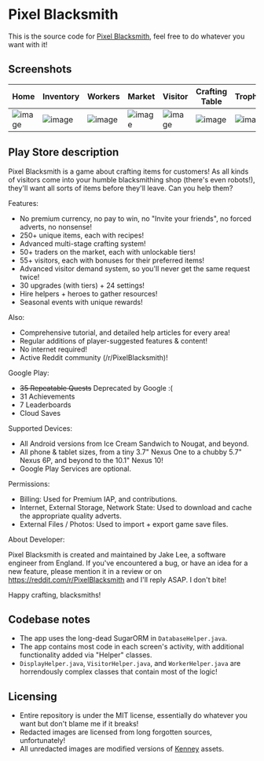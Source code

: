 # Pixel Blacksmith

This is the source code for [Pixel Blacksmith](https://play.google.com/store/apps/details?id=uk.co.jakelee.blacksmith), feel free to do whatever you want with it!

## Screenshots

| Home | Inventory | Workers | Market | Visitor | Crafting Table | Trophies |
| -- | -- | -- | -- | -- | -- | -- |
| ![image](https://user-images.githubusercontent.com/12380876/157330400-723aaf96-9abf-4210-958f-bc29b8548f96.png) | ![image](https://user-images.githubusercontent.com/12380876/157330425-a7b793ed-afb9-483d-81cb-bac14e8f668e.png) | ![image](https://user-images.githubusercontent.com/12380876/157330456-70c53943-60cb-4fde-9011-ced2692a8b69.png) | ![image](https://user-images.githubusercontent.com/12380876/157330517-8ff445d8-5162-42de-b18a-eda7ac2a2459.png) | ![image](https://user-images.githubusercontent.com/12380876/157330531-65be1ca3-4e8a-410e-a12a-4808095ef9f7.png) | ![image](https://user-images.githubusercontent.com/12380876/157330555-1a6814d9-b3dc-4cd0-9fe6-e17adcbbe2d2.png) | ![image](https://user-images.githubusercontent.com/12380876/157330570-165eadf6-04f5-432d-a4ca-9a98f60cfd82.png) |

## Play Store description

Pixel Blacksmith is a game about crafting items for customers! As all kinds of visitors come into your humble blacksmithing shop (there's even robots!), they'll want all sorts of items before they'll leave. Can you help them?

Features:

* No premium currency, no pay to win, no "Invite your friends", no forced adverts, no nonsense!
* 250+ unique items, each with recipes!
* Advanced multi-stage crafting system!
* 50+ traders on the market, each with unlockable tiers!
* 55+ visitors, each with bonuses for their preferred items!
* Advanced visitor demand system, so you'll never get the same request twice!
* 30 upgrades (with tiers) + 24 settings!
* Hire helpers + heroes to gather resources!
* Seasonal events with unique rewards!

Also:

* Comprehensive tutorial, and detailed help articles for every area!
* Regular additions of player-suggested features & content!
* No internet required!
* Active Reddit community (/r/PixelBlacksmith)!

Google Play:

* ~~35 Repeatable Quests~~ Deprecated by Google :(
* 31 Achievements
* 7 Leaderboards
* Cloud Saves

Supported Devices:

* All Android versions from Ice Cream Sandwich to Nougat, and beyond.
* All phone & tablet sizes, from a tiny 3.7" Nexus One to a chubby 5.7" Nexus 6P, and beyond to the 10.1" Nexus 10!
* Google Play Services are optional.

Permissions:

* Billing: Used for Premium IAP, and contributions.
* Internet, External Storage, Network State: Used to download and cache the appropriate quality adverts.
* External Files / Photos: Used to import + export game save files.

About Developer:

Pixel Blacksmith is created and maintained by Jake Lee, a software engineer from England. If you've encountered a bug, or have an idea for a new feature, please mention it in a review or on https://reddit.com/r/PixelBlacksmith and I'll reply ASAP. I don't bite!

Happy crafting, blacksmiths!

## Codebase notes
* The app uses the long-dead SugarORM in `DatabaseHelper.java`.
* The app contains most code in each screen's activity, with additional functionality added via "Helper" classes.
* `DisplayHelper.java`, `VisitorHelper.java`, and `WorkerHelper.java` are horrendously complex classes that contain most of the logic!

## Licensing
* Entire repository is under the MIT license, essentially do whatever you want but don't blame me if it breaks!
* Redacted images are licensed from long forgotten sources, unfortunately!
* All unredacted images are modified versions of [Kenney](https://www.kenney.nl/assets) assets.

